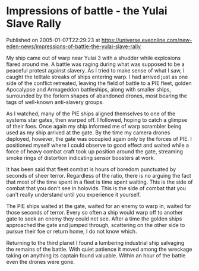 # Impressions of battle - the Yulai Slave Rally
Published on 2005-01-07T22:29:23 at https://universe.eveonline.com/new-eden-news/impressions-of-battle-the-yulai-slave-rally

My ship came out of warp near Yulai 3 with a shudder while explosions flared around me. A battle was raging during what was supposed to be a peaceful protest against slavery. As I tried to make sense of what I saw, I caught the telltale streaks of ships entering warp. I had arrived just as one side of the conflict retreated, leaving the field of battle to a PIE fleet, golden Apocalypse and Armageddon battleships, along with smaller ships, surrounded by the forlorn shapes of abandoned drones, most bearing the tags of well-known anti-slavery groups.   
  
As I watched, many of the PIE ships aligned themselves to one of the systems star gates, then warped off. I followed, hoping to catch a glimpse of their foes. Once again my ship informed me of warp scrambler being used as my ship arrived at the gate. By the time my camera drones deployed, however, the gate was occupied again only by the forces of PIE. I positioned myself where I could observe to good effect and waited while a force of heavy combat craft took up position around the gate, streaming smoke rings of distortion indicating sensor boosters at work.   
  
It has been said that fleet combat is hours of boredom punctuated by seconds of sheer terror. Regardless of the ratio, there is no arguing the fact that most of the time spent in a fleet is time spent waiting. This is the side of combat that you don't see in holovids. This is the side of combat that you can't really understand until you experience it yourself.   
  
The PIE ships waited at the gate, waited for an enemy to warp in, waited for those seconds of terror. Every so often a ship would warp off to another gate to seek an enemy they could not see. After a time the golden ships approached the gate and jumped through, scattering on the other side to pursue their foe or return home, I do not know which.   
  
Returning to the third planet I found a lumbering industrial ship salvaging the remains of the battle. With quiet patience it moved among the wreckage taking on anything its captain found valuable. Within an hour of the battle even the drones were gone.
